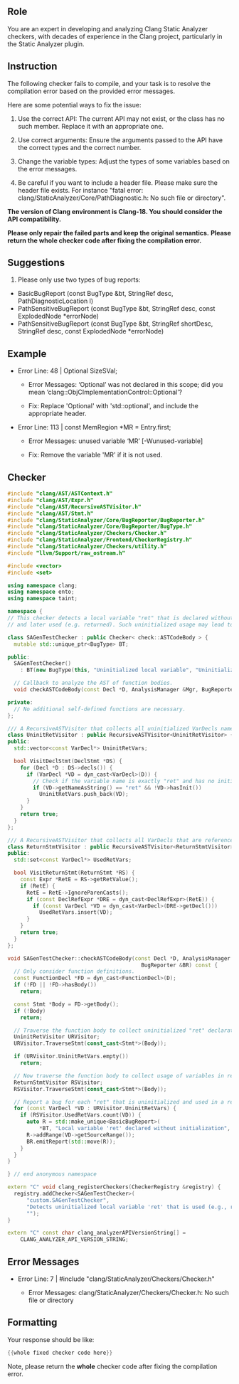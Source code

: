 ## Role

You are an expert in developing and analyzing Clang Static Analyzer checkers, with decades of experience in the Clang project, particularly in the Static Analyzer plugin.

## Instruction

The following checker fails to compile, and your task is to resolve the compilation error based on the provided error messages.

Here are some potential ways to fix the issue:

1. Use the correct API: The current API may not exist, or the class has no such member. Replace it with an appropriate one.

2. Use correct arguments: Ensure the arguments passed to the API have the correct types and the correct number.

3. Change the variable types: Adjust the types of some variables based on the error messages.

4. Be careful if you want to include a header file. Please make sure the header file exists. For instance "fatal error: clang/StaticAnalyzer/Core/PathDiagnostic.h: No such file or directory".

**The version of Clang environment is Clang-18. You should consider the API compatibility.**

**Please only repair the failed parts and keep the original semantics.**
**Please return the whole checker code after fixing the compilation error.**

## Suggestions

1. Please only use two types of bug reports:
  - BasicBugReport (const BugType &bt, StringRef desc, PathDiagnosticLocation l)
  - PathSensitiveBugReport (const BugType &bt, StringRef desc, const ExplodedNode *errorNode)
  - PathSensitiveBugReport (const BugType &bt, StringRef shortDesc, StringRef desc, const ExplodedNode *errorNode)

## Example

- Error Line: 48 |   Optional<DefinedOrUnknownSVal> SizeSVal; 

  - Error Messages: ‘Optional’ was not declared in this scope; did you mean ‘clang::ObjCImplementationControl::Optional’? 

  - Fix: Replace 'Optional<DefinedOrUnknownSVal>' with 'std::optional<DefinedOrUnknownSVal>', and include the appropriate header. 

- Error Line: 113 |     const MemRegion *MR = Entry.first;

    - Error Messages: unused variable ‘MR’ [-Wunused-variable]

    - Fix: Remove the variable 'MR' if it is not used.

## Checker

```cpp
#include "clang/AST/ASTContext.h"
#include "clang/AST/Expr.h"
#include "clang/AST/RecursiveASTVisitor.h"
#include "clang/AST/Stmt.h"
#include "clang/StaticAnalyzer/Core/BugReporter/BugReporter.h"
#include "clang/StaticAnalyzer/Core/BugReporter/BugType.h"
#include "clang/StaticAnalyzer/Checkers/Checker.h"
#include "clang/StaticAnalyzer/Frontend/CheckerRegistry.h"
#include "clang/StaticAnalyzer/Checkers/utility.h"
#include "llvm/Support/raw_ostream.h"

#include <vector>
#include <set>

using namespace clang;
using namespace ento;
using namespace taint;

namespace {
// This checker detects a local variable "ret" that is declared without initialization
// and later used (e.g. returned). Such uninitialized usage may lead to unpredictable behavior.

class SAGenTestChecker : public Checker< check::ASTCodeBody > {
  mutable std::unique_ptr<BugType> BT;

public:
  SAGenTestChecker() 
    : BT(new BugType(this, "Uninitialized local variable", "Uninitialized variable bug")) {}

  // Callback to analyze the AST of function bodies.
  void checkASTCodeBody(const Decl *D, AnalysisManager &Mgr, BugReporter &BR) const;

private:
  // No additional self-defined functions are necessary.
};

/// A RecursiveASTVisitor that collects all uninitialized VarDecls named "ret".
class UninitRetVisitor : public RecursiveASTVisitor<UninitRetVisitor> {
public:
  std::vector<const VarDecl*> UninitRetVars;

  bool VisitDeclStmt(DeclStmt *DS) {
    for (Decl *D : DS->decls()) {
      if (VarDecl *VD = dyn_cast<VarDecl>(D)) {
        // Check if the variable name is exactly "ret" and has no initializer.
        if (VD->getNameAsString() == "ret" && !VD->hasInit())
          UninitRetVars.push_back(VD);
      }
    }
    return true;
  }
};

/// A RecursiveASTVisitor that collects all VarDecls that are referenced in a ReturnStmt.
class ReturnStmtVisitor : public RecursiveASTVisitor<ReturnStmtVisitor> {
public:
  std::set<const VarDecl*> UsedRetVars;

  bool VisitReturnStmt(ReturnStmt *RS) {
    const Expr *RetE = RS->getRetValue();
    if (RetE) {
      RetE = RetE->IgnoreParenCasts();
      if (const DeclRefExpr *DRE = dyn_cast<DeclRefExpr>(RetE)) {
        if (const VarDecl *VD = dyn_cast<VarDecl>(DRE->getDecl()))
          UsedRetVars.insert(VD);
      }
    }
    return true;
  }
};

void SAGenTestChecker::checkASTCodeBody(const Decl *D, AnalysisManager &Mgr,
                                          BugReporter &BR) const {
  // Only consider function definitions.
  const FunctionDecl *FD = dyn_cast<FunctionDecl>(D);
  if (!FD || !FD->hasBody())
    return;

  const Stmt *Body = FD->getBody();
  if (!Body)
    return;

  // Traverse the function body to collect uninitialized "ret" declarations.
  UninitRetVisitor URVisitor;
  URVisitor.TraverseStmt(const_cast<Stmt*>(Body));

  if (URVisitor.UninitRetVars.empty())
    return;

  // Now traverse the function body to collect usage of variables in return statements.
  ReturnStmtVisitor RSVisitor;
  RSVisitor.TraverseStmt(const_cast<Stmt*>(Body));

  // Report a bug for each "ret" that is uninitialized and used in a return statement.
  for (const VarDecl *VD : URVisitor.UninitRetVars) {
    if (RSVisitor.UsedRetVars.count(VD)) {
      auto R = std::make_unique<BasicBugReport>(
          *BT, "Local variable 'ret' declared without initialization", VD);
      R->addRange(VD->getSourceRange());
      BR.emitReport(std::move(R));
    }
  }
}

} // end anonymous namespace

extern "C" void clang_registerCheckers(CheckerRegistry &registry) {
  registry.addChecker<SAGenTestChecker>(
      "custom.SAGenTestChecker",
      "Detects uninitialized local variable 'ret' that is used (e.g., returned)",
      "");
}

extern "C" const char clang_analyzerAPIVersionString[] =
    CLANG_ANALYZER_API_VERSION_STRING;

```

## Error Messages 

- Error Line: 7 | #include "clang/StaticAnalyzer/Checkers/Checker.h"

	- Error Messages: clang/StaticAnalyzer/Checkers/Checker.h: No such file or directory



## Formatting 

Your response should be like: 

```cpp
{{whole fixed checker code here}}
```

Note, please return the **whole** checker code after fixing the compilation error.